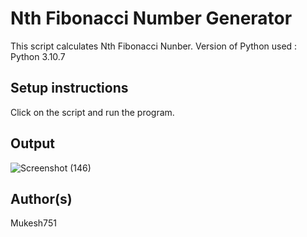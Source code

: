 # Nth Fibonacci Number Generator

This script calculates Nth Fibonacci Nunber.
Version of Python used : Python 3.10.7

## Setup instructions

Click on the script and run the program.

## Output

![Screenshot (146)](https://github.com/Mukesh751/Amazing-Python-Scripts/assets/91366697/72b62e84-62de-4b6f-a37a-21844b685157)


## Author(s)

Mukesh751

